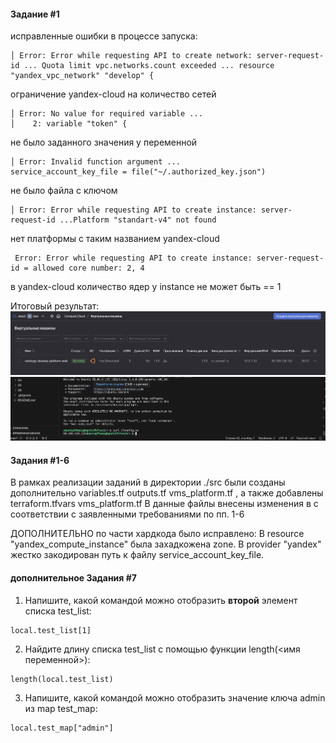 #### Задание #1

исправленные ошибки в процессе запуска:
```
│ Error: Error while requesting API to create network: server-request-id ... Quota limit vpc.networks.count exceeded ... resource "yandex_vpc_network" "develop" {
```
ограничение yandex-cloud на количество сетей

```
│ Error: No value for required variable ...
│    2: variable "token" {
```
не было заданного значения у переменной

```
│ Error: Invalid function argument ... 
service_account_key_file = file("~/.authorized_key.json")
```
не было файла с ключом


```
│ Error: Error while requesting API to create instance: server-request-id ...Platform "standart-v4" not found
```
нет платформы с таким названием yandex-cloud


```
 Error: Error while requesting API to create instance: server-request-id = allowed core number: 2, 4
```
в yandex-cloud количество ядер у instance не может быть == 1


Итоговый результат:
![ответ #1](./answer1.png)
![ответ #2](./answer2.png)


#### Задания #1-6

В рамках реализации заданий в директории ./src были созданы дополнительно variables.tf outputs.tf vms_platform.tf , а также добавлены terraform.tfvars vms_platform.tf В данные файлы внесены изменения в с соответствии с заявленными требованиями по пп. 1-6

ДОПОЛНИТЕЛЬНО по части хардкода было исправлено:
В resource "yandex_compute_instance" была захадкожена zone.
В provider "yandex" жестко закодирован путь к файлу service_account_key_file.

#### дополнительное Задания #7 

1. Напишите, какой командой можно отобразить **второй** элемент списка test_list:

```
local.test_list[1]
```

2. Найдите длину списка test_list с помощью функции length(<имя переменной>):

```
length(local.test_list)
```

3. Напишите, какой командой можно отобразить значение ключа admin из map test_map:
```
local.test_map["admin"]
```


